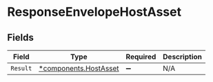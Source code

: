 # ResponseEnvelopeHostAsset


## Fields

| Field                                                         | Type                                                          | Required                                                      | Description                                                   |
| ------------------------------------------------------------- | ------------------------------------------------------------- | ------------------------------------------------------------- | ------------------------------------------------------------- |
| `Result`                                                      | [*components.HostAsset](../../models/components/hostasset.md) | :heavy_minus_sign:                                            | N/A                                                           |